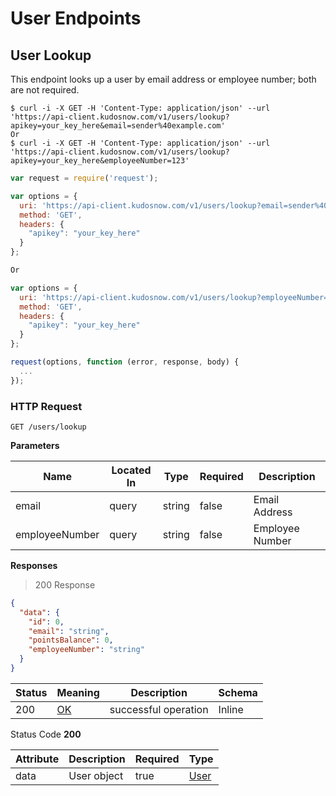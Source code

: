 # User Endpoints

## User Lookup
<a id="opIdlookUpUser"></a>

This endpoint looks up a user by email address or employee number; both are not required.

```shell
$ curl -i -X GET -H 'Content-Type: application/json' --url 'https://api-client.kudosnow.com/v1/users/lookup?apikey=your_key_here&email=sender%40example.com'
Or
$ curl -i -X GET -H 'Content-Type: application/json' --url 'https://api-client.kudosnow.com/v1/users/lookup?apikey=your_key_here&employeeNumber=123'
```
```javascript
var request = require('request');

var options = {
  uri: 'https://api-client.kudosnow.com/v1/users/lookup?email=sender%40example.com',
  method: 'GET',
  headers: {
    "apikey": "your_key_here"
  }
};

Or

var options = {
  uri: 'https://api-client.kudosnow.com/v1/users/lookup?employeeNumber=123',
  method: 'GET',
  headers: {
    "apikey": "your_key_here"
  }
};

request(options, function (error, response, body) {
  ...
});
```

### HTTP Request 
`GET /users/lookup` 

**Parameters**

|Name|Located In|Type|Required|Description|
|---|---|---|---|---|
|email|query|string|false|Email Address|
|employeeNumber|query|string|false|Employee Number|

**Responses**

> 200 Response

```json
{
  "data": {
    "id": 0,
    "email": "string",
    "pointsBalance": 0,
    "employeeNumber": "string"
  }
}
```

|Status|Meaning|Description|Schema|
|---|---|---|---|
|200|[OK](https://tools.ietf.org/html/rfc7231#section-6.3.1)|successful operation|Inline|

Status Code **200**

| Attribute | Description | Required | Type |
|---|---|---|---|
|data|User object|true|[User](#lookup_user_object)|
